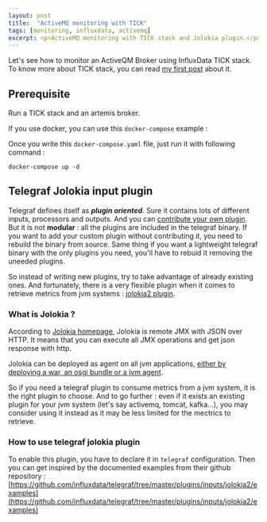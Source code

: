 ```yaml
---
layout: post
title:  "ActiveMQ monitoring with TICK"
tags: [monitoring, influxdata, activemq]
excerpt: <p>ActiveMQ monitoring with TICK stack and Jolokia plugin.</p>
---
```


Let's see how to monitor an ActiveQM Broker using InfluxData TICK stack.
To know more about TICK stack, you can read [my first post][tick-overview] about it.

## Prerequisite

Run a TICK stack and an artemis broker.

If you use docker, you can use this `docker-compose` example : 

<script src="https://gist.github.com/remyma/83f8c2e360309414420373fba0613166.js"></script>

Once you write this `docker-compose.yaml` file, just run it with following command :

```shell
docker-compose up -d
```




## Telegraf Jolokia input plugin

Telegraf defines itself as ***plugin oriented***. 
Sure it contains lots of different inputs, processors and outputs. 
And you can [contribute your own plugin](https://github.com/influxdata/telegraf/blob/master/CONTRIBUTING.md).
But it is not **modular** : all the plugins are included in the telegraf binary.
If you want to add your custom plugin without contributing it, you need to rebuild the binary from source.
Same thing if you want a lightweight telegraf binary with the only plugins you need, you'll have to rebuid it removing the uneeded plugins.

So instead of writing new plugins, try to take advantage of already existing ones.
And fortunately, there is a very flexible plugin when it comes to retrieve metrics from jvm systems : [jolokia2 plugin](https://github.com/influxdata/telegraf/tree/master/plugins/inputs/jolokia2). 


### What is Jolokia ?

According to [Jolokia homepage](https://jolokia.org/), Jolokia is remote JMX with JSON over HTTP.
It means that you can execute all JMX operations and get json response with http. 

Jolokia can be deployed as agent on all jvm applications, [either by deploying a war, an osgi bundle or a jvm agent](https://jolokia.org/reference/html/agents.html).

So if you need a telegraf plugin to consume metrics from a jvm system, it is the right plugin to choose.
And to go further : even if it exists an existing plugin for your jvm system (let's say activemq, tomcat, kafka...), 
you may consider using it instead as it may be less limited for the mectrics to retrieve.

### How to use telegraf jolokia plugin

To enable this plugin, you have to declare it in `telegraf` configuration.
Then you can get inspired by the documented examples from their github repository :
[https://github.com/influxdata/telegraf/tree/master/plugins/inputs/jolokia2/examples](https://github.com/influxdata/telegraf/tree/master/plugins/inputs/jolokia2/examples)

[tick-overview]: http://matthieure.me/2019/03/09/influxdata-tick-overview.html
